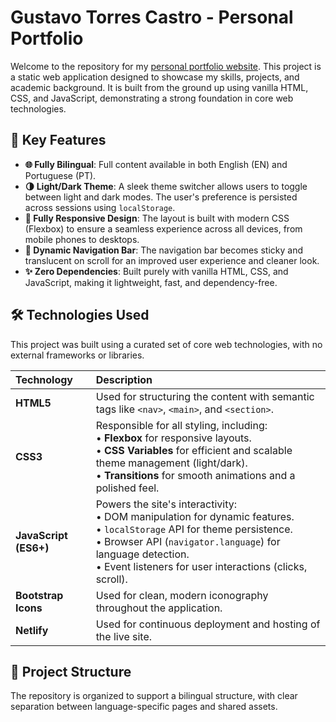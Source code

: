 # Gustavo Torres Castro - Personal Portfolio

Welcome to the repository for my [personal portfolio website](https://gustavotorrescastro.netlify.app/index_en). This project is a static web application designed to showcase my skills, projects, and academic background. It is built from the ground up using vanilla HTML, CSS, and JavaScript, demonstrating a strong foundation in core web technologies.

## 🚀 Key Features

* **🌐 Fully Bilingual**: Full content available in both English (EN) and Portuguese (PT).
* **🌗 Light/Dark Theme**: A sleek theme switcher allows users to toggle between light and dark modes. The user's preference is persisted across sessions using `localStorage`.
* **📱 Fully Responsive Design**: The layout is built with modern CSS (Flexbox) to ensure a seamless experience across all devices, from mobile phones to desktops.
* **📜 Dynamic Navigation Bar**: The navigation bar becomes sticky and translucent on scroll for an improved user experience and cleaner look.
* **✨ Zero Dependencies**: Built purely with vanilla HTML, CSS, and JavaScript, making it lightweight, fast, and dependency-free.

## 🛠️ Technologies Used

This project was built using a curated set of core web technologies, with no external frameworks or libraries.

| Technology         | Description                                                                                                                                                                                                      |
| :----------------- | :--------------------------------------------------------------------------------------------------------------------------------------------------------------------------------------------------------------- |
| **HTML5** | Used for structuring the content with semantic tags like `<nav>`, `<main>`, and `<section>`.                                                                                                                       |
| **CSS3** | Responsible for all styling, including: <br> • **Flexbox** for responsive layouts. <br> • **CSS Variables** for efficient and scalable theme management (light/dark). <br> • **Transitions** for smooth animations and a polished feel. |
| **JavaScript (ES6+)** | Powers the site's interactivity: <br> • DOM manipulation for dynamic features. <br> • `localStorage` API for theme persistence. <br> • Browser API (`navigator.language`) for language detection. <br> • Event listeners for user interactions (clicks, scroll). |
| **Bootstrap Icons**| Used for clean, modern iconography throughout the application.                                                                                                                                                    |
| **Netlify** | Used for continuous deployment and hosting of the live site.                                                                                                                                                     |

## 📁 Project Structure

The repository is organized to support a bilingual structure, with clear separation between language-specific pages and shared assets.
